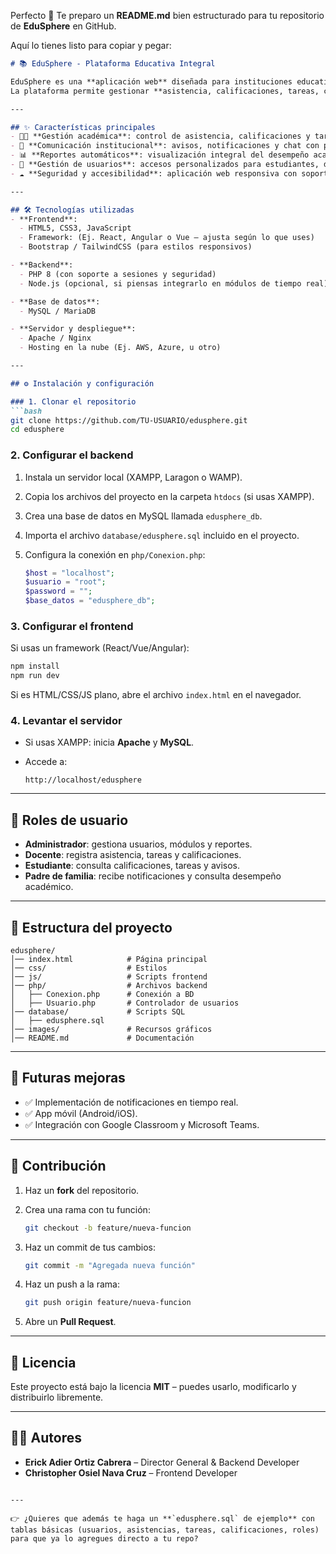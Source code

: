 Perfecto 🚀 Te preparo un **README.md** bien estructurado para tu repositorio de **EduSphere** en GitHub.

Aquí lo tienes listo para copiar y pegar:

````markdown
# 📚 EduSphere - Plataforma Educativa Integral  

EduSphere es una **aplicación web** diseñada para instituciones educativas de nivel básico, con el objetivo de **digitalizar procesos escolares y administrativos**.  
La plataforma permite gestionar **asistencia, calificaciones, tareas, comunicación con padres y reportes académicos**, todo desde un solo lugar.  

---

## ✨ Características principales  
- 👨‍🏫 **Gestión académica**: control de asistencia, calificaciones y tareas.  
- 📢 **Comunicación institucional**: avisos, notificaciones y chat con padres de familia.  
- 📊 **Reportes automáticos**: visualización integral del desempeño académico.  
- 🔐 **Gestión de usuarios**: accesos personalizados para estudiantes, docentes, padres y administradores.  
- ☁️ **Seguridad y accesibilidad**: aplicación web responsiva con soporte en la nube.  

---

## 🛠️ Tecnologías utilizadas  
- **Frontend**:  
  - HTML5, CSS3, JavaScript  
  - Framework: (Ej. React, Angular o Vue – ajusta según lo que uses)  
  - Bootstrap / TailwindCSS (para estilos responsivos)  

- **Backend**:  
  - PHP 8 (con soporte a sesiones y seguridad)  
  - Node.js (opcional, si piensas integrarlo en módulos de tiempo real)  

- **Base de datos**:  
  - MySQL / MariaDB  

- **Servidor y despliegue**:  
  - Apache / Nginx  
  - Hosting en la nube (Ej. AWS, Azure, u otro)  

---

## ⚙️ Instalación y configuración  

### 1. Clonar el repositorio  
```bash
git clone https://github.com/TU-USUARIO/edusphere.git
cd edusphere
````

### 2. Configurar el backend

1. Instala un servidor local (XAMPP, Laragon o WAMP).
2. Copia los archivos del proyecto en la carpeta `htdocs` (si usas XAMPP).
3. Crea una base de datos en MySQL llamada `edusphere_db`.
4. Importa el archivo `database/edusphere.sql` incluido en el proyecto.
5. Configura la conexión en `php/Conexion.php`:

   ```php
   $host = "localhost";
   $usuario = "root";
   $password = "";
   $base_datos = "edusphere_db";
   ```

### 3. Configurar el frontend

Si usas un framework (React/Vue/Angular):

```bash
npm install
npm run dev
```

Si es HTML/CSS/JS plano, abre el archivo `index.html` en el navegador.

### 4. Levantar el servidor

* Si usas XAMPP: inicia **Apache** y **MySQL**.
* Accede a:

  ```
  http://localhost/edusphere
  ```

---

## 👥 Roles de usuario

* **Administrador**: gestiona usuarios, módulos y reportes.
* **Docente**: registra asistencia, tareas y calificaciones.
* **Estudiante**: consulta calificaciones, tareas y avisos.
* **Padre de familia**: recibe notificaciones y consulta desempeño académico.

---

## 📌 Estructura del proyecto

```
edusphere/
│── index.html            # Página principal
│── css/                  # Estilos
│── js/                   # Scripts frontend
│── php/                  # Archivos backend
│   ├── Conexion.php      # Conexión a BD
│   ├── Usuario.php       # Controlador de usuarios
│── database/             # Scripts SQL
│   ├── edusphere.sql
│── images/               # Recursos gráficos
│── README.md             # Documentación
```

---

## 🚀 Futuras mejoras

* ✅ Implementación de notificaciones en tiempo real.
* ✅ App móvil (Android/iOS).
* ✅ Integración con Google Classroom y Microsoft Teams.

---

## 🤝 Contribución

1. Haz un **fork** del repositorio.
2. Crea una rama con tu función:

   ```bash
   git checkout -b feature/nueva-funcion
   ```
3. Haz un commit de tus cambios:

   ```bash
   git commit -m "Agregada nueva función"
   ```
4. Haz un push a la rama:

   ```bash
   git push origin feature/nueva-funcion
   ```
5. Abre un **Pull Request**.

---

## 📄 Licencia

Este proyecto está bajo la licencia **MIT** – puedes usarlo, modificarlo y distribuirlo libremente.

---

## 👨‍💻 Autores

* **Erick Adier Ortiz Cabrera** – Director General & Backend Developer
* **Christopher Osiel Nava Cruz** – Frontend Developer

```

---

👉 ¿Quieres que además te haga un **`edusphere.sql` de ejemplo** con tablas básicas (usuarios, asistencias, tareas, calificaciones, roles) para que ya lo agregues directo a tu repo?
```
